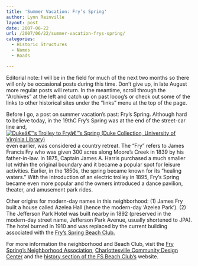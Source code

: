 ```yaml
---
title: 'Summer Vacation: Fry’s Spring'
author: Lynn Rainville
layout: post
date: 2007-06-22
url: /2007/06/22/summer-vacation-frys-spring/
categories:
  - Historic Structures
  - Names
  - Roads

---
```

Editorial note: I will be in the field for much of the next two months so there will only be occasional posts during this time. Don&#8217;t give up, in late August more regular posts will return. In the meantime, scroll through the &#8220;Archives&#8221; at the left and catch up on past locog&#8217;s or check out some of the links to other historical sites under the &#8220;links&#8221; menu at the top of the page.

Before I go, a post on summer vacation&#8217;s past: Fry&#8217;s Spring. Although hard to believe today, in the 19thC Fry&#8217;s Spring was at the end of the street-car line and, <a href="http://www.locohistory.org/blog/?attachment_id=141" rel="attachment wp-att-141" title="Dukeâ€™s Trolley to Fryâ€™s Spring (Duke Collection, University of Virginia Library)"><img src="http://www.locohistory.org/blog/wp-content/uploads/2007/06/trolleycarfrysprings.jpg" alt="Dukeâ€™s Trolley to Fryâ€™s Spring (Duke Collection, University of Virginia Library)" /></a>even earlier, was considered a country retreat. The &#8220;Fry&#8221; refers to James Francis Fry who was given 300 acres along Moore&#8217;s Creek in 1839 by his father-in-law. In 1875, Captain James A. Harris purchased a much smaller lot within the original boundary and it became a popular spot for leisure activities. Earlier, in the 1850s, the spring became known for its &#8220;healing waters.&#8221; With the introduction of an electric trolley in 1895, Fry&#8217;s Spring became even more popular and the owners introduced a dance pavilion, theater, and amusement park rides.
  
Other origins for modern-day names in this neighborhood: (1) James Fry built a house called Azelea Hall (hence the modern-day &#8216;Azelea Park&#8217;). (2) The Jefferson Park Hotel was built nearby in 1892 (preserved in the modern-day street name, Jefferson Park Avenue, usually shortened to JPA). The hotel burned in 1910 and was replaced by the current building associated with the <a href="http://fsbc.net/" target="_blank">Fry&#8217;s Spring Beach Club.</a>

For more information the neighborhood and Beach Club, visit the <a href="http://avenue.org/fsna/news.html" target="_blank">Fry Spring&#8217;s Neighborhood Association</a>, [Charlottesville Community Design Center][1] and the <a href="http://fsbc.net/about_history.html" target="_blank">history section of the FS Beach Club&#8217;s</a> website.

 [1]: http://cvilledesign.org/neighborhoods//index.cfm/fuseaction/viewpage/page_id/58?CFID=&CFTOKEN=&